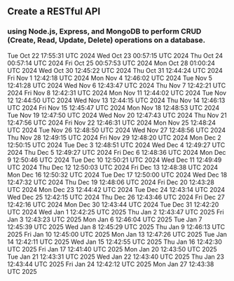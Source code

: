 ## Create a RESTful API 
### using Node.js, Express, and MongoDB to perform CRUD (Create, Read, Update, Delete) operations on a database.
Tue Oct 22 17:55:31 UTC 2024
Wed Oct 23 00:57:15 UTC 2024
Thu Oct 24 00:57:14 UTC 2024
Fri Oct 25 00:57:53 UTC 2024
Mon Oct 28 01:00:24 UTC 2024
Wed Oct 30 12:45:22 UTC 2024
Thu Oct 31 12:44:24 UTC 2024
Fri Nov  1 12:42:18 UTC 2024
Mon Nov  4 12:46:02 UTC 2024
Tue Nov  5 12:41:28 UTC 2024
Wed Nov  6 12:43:47 UTC 2024
Thu Nov  7 12:42:21 UTC 2024
Fri Nov  8 12:42:31 UTC 2024
Mon Nov 11 12:44:02 UTC 2024
Tue Nov 12 12:44:50 UTC 2024
Wed Nov 13 12:44:15 UTC 2024
Thu Nov 14 12:46:13 UTC 2024
Fri Nov 15 12:45:47 UTC 2024
Mon Nov 18 12:48:53 UTC 2024
Tue Nov 19 12:47:50 UTC 2024
Wed Nov 20 12:47:43 UTC 2024
Thu Nov 21 12:47:56 UTC 2024
Fri Nov 22 12:46:31 UTC 2024
Mon Nov 25 12:48:24 UTC 2024
Tue Nov 26 12:48:50 UTC 2024
Wed Nov 27 12:48:56 UTC 2024
Thu Nov 28 12:49:15 UTC 2024
Fri Nov 29 12:48:20 UTC 2024
Mon Dec  2 12:50:15 UTC 2024
Tue Dec  3 12:48:51 UTC 2024
Wed Dec  4 12:49:27 UTC 2024
Thu Dec  5 12:49:27 UTC 2024
Fri Dec  6 12:48:36 UTC 2024
Mon Dec  9 12:50:46 UTC 2024
Tue Dec 10 12:50:21 UTC 2024
Wed Dec 11 12:49:49 UTC 2024
Thu Dec 12 12:50:03 UTC 2024
Fri Dec 13 12:48:38 UTC 2024
Mon Dec 16 12:50:32 UTC 2024
Tue Dec 17 12:50:00 UTC 2024
Wed Dec 18 12:47:32 UTC 2024
Thu Dec 19 12:48:06 UTC 2024
Fri Dec 20 12:43:28 UTC 2024
Mon Dec 23 12:44:42 UTC 2024
Tue Dec 24 12:43:14 UTC 2024
Wed Dec 25 12:42:15 UTC 2024
Thu Dec 26 12:43:46 UTC 2024
Fri Dec 27 12:42:16 UTC 2024
Mon Dec 30 12:43:44 UTC 2024
Tue Dec 31 12:42:20 UTC 2024
Wed Jan  1 12:42:25 UTC 2025
Thu Jan  2 12:43:47 UTC 2025
Fri Jan  3 12:43:23 UTC 2025
Mon Jan  6 12:46:04 UTC 2025
Tue Jan  7 12:45:39 UTC 2025
Wed Jan  8 12:45:29 UTC 2025
Thu Jan  9 12:46:13 UTC 2025
Fri Jan 10 12:45:00 UTC 2025
Mon Jan 13 12:47:26 UTC 2025
Tue Jan 14 12:42:11 UTC 2025
Wed Jan 15 12:42:55 UTC 2025
Thu Jan 16 12:42:30 UTC 2025
Fri Jan 17 12:41:40 UTC 2025
Mon Jan 20 12:43:50 UTC 2025
Tue Jan 21 12:43:31 UTC 2025
Wed Jan 22 12:43:40 UTC 2025
Thu Jan 23 12:43:44 UTC 2025
Fri Jan 24 12:42:12 UTC 2025
Mon Jan 27 12:43:38 UTC 2025
